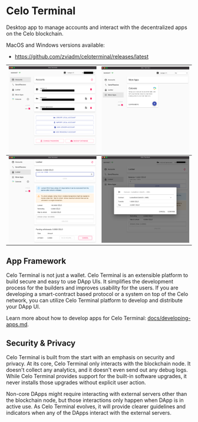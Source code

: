 # Celo Terminal

Desktop app to manage accounts and interact with the decentralized apps on the Celo blockchain.

MacOS and Windows versions available:
* https://github.com/zviadm/celoterminal/releases/latest

| ![screenshot0](./docs/imgs/screenshot0.png) | ![screenshot1](./docs/imgs/screenshot1.png) |
|:---:|:---:|
| ![screenshot2](./docs/imgs/screenshot2.png) | ![screenshot3](./docs/imgs/screenshot3.png) |


## App Framework

Celo Terminal is not just a wallet. Celo Terminal is an extensible platform to build secure and easy to use DApp UIs.
It simplifies the development process for the builders and improves usability for the users. If you are developing a
smart-contract based protocol or a system on top of the Celo network, you can utilize Celo Terminal platform to
develop and distribute your DApp UI.

Learn more about how to develop apps for Celo Terminal: [docs/developing-apps.md](./docs/developing-apps.md).

## Security & Privacy

Celo Terminal is built from the start with an emphasis on security and privacy. At its core, Celo Terminal only interacts
with the blockchain node. It doesn't collect any analytics, and it doesn't even send out any debug logs. While Celo Terminal
provides support for the built-in software upgrades, it never installs those upgrades without explicit user action.

Non-core DApps might require interacting with external servers other than the blockchain node, but
those interactions only happen when DApp is in active use. As Celo Terminal evolves, it will provide clearer
guidelines and indicators when any of the DApps interact with the external servers.
